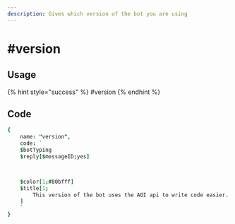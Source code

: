 ```yaml
---
description: Gives which version of the bot you are using
---
```


# #version

## Usage

{% hint style="success" %}
\#version
{% endhint %}

## Code

```j
{
    name: "version",
    code: `
    $botTyping
    $reply[$messageID;yes]



    $color[1;#80bfff]
    $title[1;
        This version of the bot uses the AOI api to write code easier. My cousin reccomended this to me 2/7/22, so lets see if its easier than normal node.js!
    ]
    `
}
```
